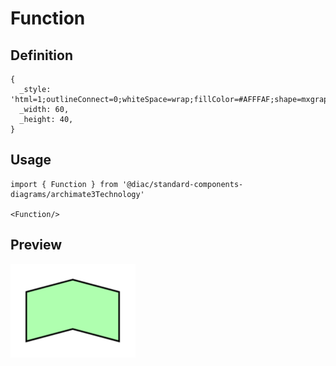 # Function

## Definition

```
{
  _style: 'html=1;outlineConnect=0;whiteSpace=wrap;fillColor=#AFFFAF;shape=mxgraph.archimate3.function;',
  _width: 60,
  _height: 40,
}
```

## Usage

```
import { Function } from '@diac/standard-components-diagrams/archimate3Technology'

<Function/>
```

## Preview

<img src="./function.png" width="200"/>
